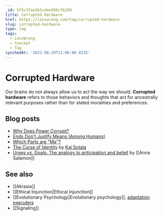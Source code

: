 ```yaml
---
_id: 5f5c37ee1b5cdee568cfb250
title: Corrupted Hardware
href: https://lesswrong.com/tag/corrupted-hardware
slug: corrupted-hardware
type: tag
tags:
  - LessWrong
  - Concept
  - Tag
synchedAt: '2022-08-29T11:06:08.453Z'
---
```

# Corrupted Hardware

Our brains do not always allow us to act the way we should. **Corrupted hardware** refers to those behaviors and thoughts that act for ancestrally relevant purposes rather than for stated moralities and preferences.

## Blog posts

- [Why Does Power Corrupt?](http://lesswrong.com/lw/uu/why_does_power_corrupt/)
- [Ends Don't Justify Means (Among Humans)](http://lesswrong.com/lw/uv/ends_dont_justify_means_among_humans/)
- [Which Parts are "Me"?](http://lesswrong.com/lw/v4/which_parts_are_me/)
- [The Curse of Identity](http://lesswrong.com/lw/8gv/the_curse_of_identity/) by [Kaj Sotala](https://wiki.lesswrong.com/wiki/Kaj_Sotala)
- [Urges vs. Goals: The analogy to anticipation and belief](http://lesswrong.com/r/lesswrong/lw/8q8/urges_vs_goals_how_to_use_human_hardware_to/) by [[Anna Salamon]]

## See also

- [[Akrasia]]
- [[Ethical Injunction|Ethical injunction]]
- [[Evolutionary Psychology|Evolutionary psychology]], [adaptation executers](https://wiki.lesswrong.com/wiki/adaptation_executers)
- [[Signaling]]